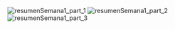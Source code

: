 ![resumenSemana1_part_1](https://github.com/user-attachments/assets/298b17ad-6be1-4928-87b0-a4211a818801)
![resumenSemana1_part_2](https://github.com/user-attachments/assets/3040f923-e435-41d2-9b83-339feeb7d300)
![resumenSemana1_part_3](https://github.com/user-attachments/assets/5ca5ced9-016f-49c2-8dac-91f7160d808d)

